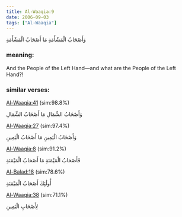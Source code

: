 ```yaml
---
title: Al-Waaqia:9
date: 2006-09-03
tags: ["Al-Waaqia"]
---
```

وَأَصْحَابُ الْمَشْأَمَةِ مَا أَصْحَابُ الْمَشْأَمَةِ
### meaning: 
And the People of the Left Hand—and what are the People of the Left Hand?!
### similar verses: 

[Al-Waaqia:41](/56/41) (sim:98.8%)

وَأَصْحَابُ الشِّمَالِ مَا أَصْحَابُ الشِّمَالِ

[Al-Waaqia:27](/56/27) (sim:97.4%)

وَأَصْحَابُ الْيَمِينِ مَا أَصْحَابُ الْيَمِينِ

[Al-Waaqia:8](/56/8) (sim:91.2%)

فَأَصْحَابُ الْمَيْمَنَةِ مَا أَصْحَابُ الْمَيْمَنَةِ

[Al-Balad:18](/90/18) (sim:78.6%)

أُولَٰئِكَ أَصْحَابُ الْمَيْمَنَةِ

[Al-Waaqia:38](/56/38) (sim:71.1%)

لِأَصْحَابِ الْيَمِينِ
